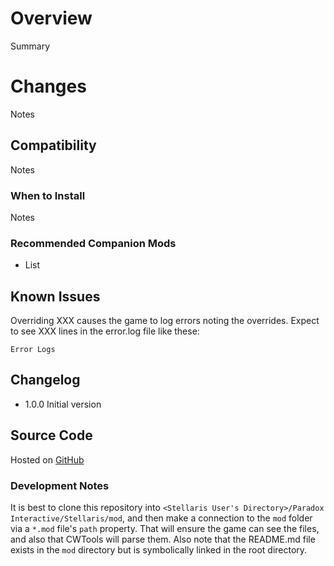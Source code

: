 # Overview

Summary

# Changes

Notes

## Compatibility

Notes

### When to Install

Notes

### Recommended Companion Mods

* List

## Known Issues

Overriding XXX causes the game to log errors noting the overrides.  Expect to see XXX lines in the error.log file like these:

```
Error Logs
```

## Changelog

* 1.0.0 Initial version

## Source Code

Hosted on [GitHub](https://github.com/corsairmarks/civic_byzantine_bureaucracy_enhanced)

### Development Notes

It is best to clone this repository into `<Stellaris User's Directory>/Paradox Interactive/Stellaris/mod`, and then make a connection to the `mod` folder via a `*.mod` file's `path` property.  That will ensure the game can see the files, and also that CWTools will parse them.  Also note that the README.md file exists in the `mod` directory but is symbolically linked in the root directory.